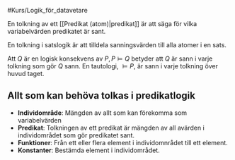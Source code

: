 #Kurs/Logik_för_datavetare 

En tolkning av ett [[Predikat (atom)|predikat]] är att säga för vilka variabelvärden predikatet är sant. 

En tolkning i satslogik är att tilldela sanningsvärden till alla atomer i en sats.

Att *Q* är en logisk konsekvens av $P, P \models Q$ betyder att $Q$ är sann i varje tolkning som gör $Q$ sann. En tautologi, $\models P$, är sann i varje tolkning över huvud taget.

## Allt som kan behöva tolkas i predikatlogik
- **Individområde**: Mängden av allt som kan förekomma som variabelvärden
- **Predikat**: Tolkningen av ett predikat är mängden av all avärden i individområdet som gör predikatet sant.
- **Funktioner**: Från ett eller flera element i individomnrådet till ett element.
- **Konstanter**: Bestämda element i individområdet.

